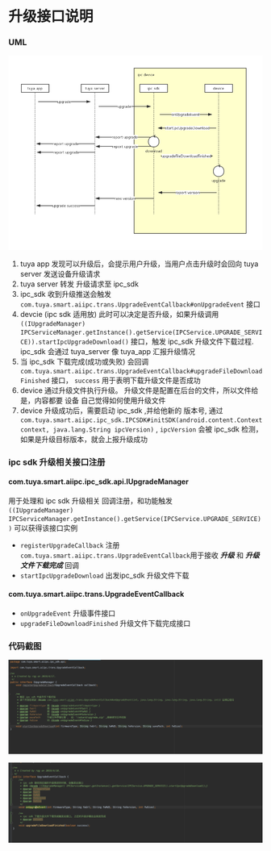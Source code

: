 # 升级接口说明

### UML

![&#x5347;&#x7EA7;&#x6D41;&#x7A0B;](assets/image.png)

1. tuya app 发现可以升级后，会提示用户升级，当用户点击升级时会回向 tuya server 发送设备升级请求
2. tuya server 转发 升级请求至 ipc\_sdk 
3. ipc\_sdk 收到升级推送会触发 `com.tuya.smart.aiipc.trans.UpgradeEventCallback#onUpgradeEvent` 接口
4. devcie \(ipc sdk 适用放\) 此时可以决定是否升级，如果升级调用 `((IUpgradeManager) IPCServiceManager.getInstance().getService(IPCService.UPGRADE_SERVICE)).startIpcUpgradeDownload()` 接口，触发 ipc\_sdk 升级文件下载过程. ipc\_sdk 会通过 tuya\_server 像 tuya\_app 汇报升级情况
5. 当 ipc\_sdk 下载完成\(成功或失败\) 会回调`com.tuya.smart.aiipc.trans.UpgradeEventCallback#upgradeFileDownloadFinished` 接口， `success` 用于表明下载升级文件是否成功
6. device 通过升级文件执行升级。 升级文件是配置在后台的文件，所以文件给是，内容都要 设备 自己觉得如何使用升级文件
7. device 升级成功后，需要启动 ipc\_sdk ,并给他新的 版本号, 通过 `com.tuya.smart.aiipc.ipc_sdk.IPCSDK#initSDK(android.content.Context context, java.lang.String ipcVersion)` , `ipcVersion` 会被 ipc\_sdk 检测， 如果是升级目标版本，就会上报升级成功

### ipc sdk 升级相关接口注册

#### com.tuya.smart.aiipc.ipc\_sdk.api.IUpgradeManager

用于处理和 ipc sdk 升级相关 回调注册，和功能触发  
`((IUpgradeManager) IPCServiceManager.getInstance().getService(IPCService.UPGRADE_SERVICE))` 可以获得该接口实例

* `registerUpgradeCallback` 注册`com.tuya.smart.aiipc.trans.UpgradeEventCallback`用于接收 _**升级**_ 和 _**升级文件下载完成**_ 回调
* `startIpcUpgradeDownload` 出发ipc\_sdk 升级文件下载

#### com.tuya.smart.aiipc.trans.UpgradeEventCallback

* `onUpgradeEvent` 升级事件接口
* `upgradeFileDownloadFinished` 升级文件下载完成接口

### 代码截图

![](assets/image%20%281%29.png)

![](assets/image%20%282%29.png)

